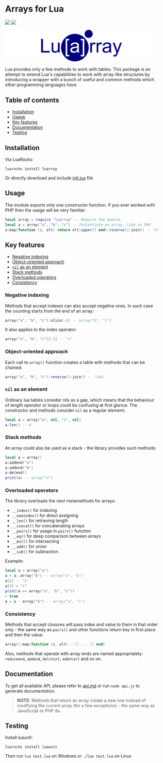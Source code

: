 # Arrays for Lua
[![](https://img.shields.io/github/license/stein197/luarray)](LICENSE)
[![](https://img.shields.io/luarocks/v/stein197/luarray)](https://luarocks.org/modules/stein197/luarray)

![luarray](logo.svg)

Lua provides only a few methods to work with tables. This package is an attempt to extend Lua's capabilities to work with array-like structures by introducing a wrapper with a bunch of useful and common methods which other programming languages have.

## Table of contents
- [Installation](#installation)
- [Usage](#usage)
- [Key features](#key-features)
- [Documentation](#documentation)
- [Testing](#testing)

## Installation
Via LuaRocks:
```
luarocks install luarray
```
Or directly download and include [init.lua](init.lua) file

## Usage
The module exports only one constructor function. If you ever worked with PHP then the usage will be very familiar:
```lua
local array = require "luarray" -- Require the module
local a = array("a", "b", "c") -- Instantiate an array, like in PHP
a:map(function (i, elt) return elt:upper() end):reverse():join() -- "CBA"
```

## Key features
- [Negative indexing](#negative-indexing)
- [Object-oriented approach](#object-oriented-approach)
- [`nil` as an element](#nil-as-an-element)
- [Stack methods](#stack-methods)
- [Overloaded operators](#overloaded-operators)
- [Consistency](#consistency)

### Negative indexing
Methods that accept indexes can also accept negative ones. In such case the counting starts from the end of an array:
```lua
array("a", "b", "c"):slice(-2) -- array("b", "c")
```
It also applies to the index operator:
```lua
array("a", "b", "c")[-1] -- "c"
```

### Object-oriented approach
Each call to `array()` function creates a table with methods that can be chained:
```lua
array("a", "b", "c"):reverse():join() -- "cba"
```

### `nil` as an element
Ordinary lua tables consider nils as a gap, which means that the behaviour of length operator or loops could be confusing at first glance. The constructor and methods consider `nil` as a regular element:
```lua
local a = array("a", nil, "c", nil)
a:len() -- 4
```

### Stack methods
An array could also be used as a stack - the library provides such methods:
```lua
local a = array()
a:addend("a")
a:addend("b")
a:delend()
print(a) -- array("a")
```

### Overloaded operators
The library overloads the next metamethods for arrays:
- `__index()` for indexing
- `__newindex()` for direct assigning
- `__len()` for retrieving length
- `__concat()` for concatenating arrays
- `__pairs()` for usage in `pairs()` function
- `__eq()` for deep comparison between arrays
- `__mul()` for intersecting
- `__add()` for union
- `__sub()` for subtraction

Example:
```lua
local a = array("a")
a = a..array("b") -- array("a", "b")
a[2] -- "b"
a[3] = "c"
print(a == array("a", "b", "c"))
> true
a = a - array("b") -- array("a", "c")
```

### Consistency
Methods that accept closures will pass index and value to them in that order only - the same way as `pairs()` and other functions return key in first place and then the value:
```lua
array():map(function (i, elt) --[[ ... ]] end)
```
Also, methods that operate with array ends are named appropriately: `reduceend`, `addend`, `delstart`, `addstart` and so on.

## Documentation
To get all available API, please refer to [api.md](api.md) or run `node api.js` to generate documentation.
> **NOTE:** Methods that return an array create a new one instead of modifying the current array (for a few exceptions) - the same way as JavaScript or PHP do.

## Testing
Install luaunit:
```
luarocks install luaunit
```

Then run `lua test.lua` on Windows or `./lua test.lua` on Linux
